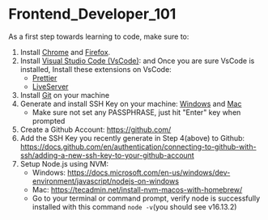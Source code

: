 # Frontend_Developer_101

As a first step towards learning to code, make sure to:

1. Install [Chrome](https://www.google.com/chrome/) and [Firefox](https://www.mozilla.org/en-US/firefox/new/).
2. Install [Visual Studio Code (VsCode)](https://code.visualstudio.com/):  and Once you are sure VsCode is installed, Install these extensions on VsCode:
   - [Prettier](https://marketplace.visualstudio.com/items?itemName=esbenp.prettier-vscode)
   - [LiveServer](https://marketplace.visualstudio.com/items?itemName=ritwickdey.LiveServer)
3. Install [Git](https://git-scm.com/downloads) on your machine
4. Generate and install SSH Key on your machine: [Windows](https://phoenixnap.com/kb/generate-ssh-key-windows-10) and [Mac](https://medium.com/macoclock/set-up-ssh-on-macos-89e8354d8b63)
   - Make sure not set any PASSPHRASE, just hit "Enter" key when prompted
5. Create a Github Account: https://github.com/
6. Add the SSH Key you recently generate in Step 4(above) to Github: https://docs.github.com/en/authentication/connecting-to-github-with-ssh/adding-a-new-ssh-key-to-your-github-account
7. Setup Node.js using NVM:
   - Windows: https://docs.microsoft.com/en-us/windows/dev-environment/javascript/nodejs-on-windows
   - Mac: https://tecadmin.net/install-nvm-macos-with-homebrew/
   - Go to your terminal or command prompt, verify node is successfully installed with this command `node -v`(you should see v16.13.2)
